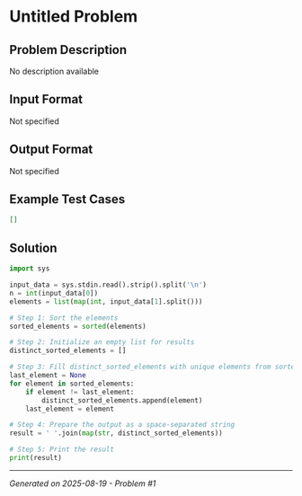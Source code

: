 # Untitled Problem

## Problem Description
No description available

## Input Format
Not specified

## Output Format
Not specified

## Example Test Cases
```json
[]
```

## Solution
```python
import sys

input_data = sys.stdin.read().strip().split('\n')
n = int(input_data[0])
elements = list(map(int, input_data[1].split()))

# Step 1: Sort the elements
sorted_elements = sorted(elements)

# Step 2: Initialize an empty list for results
distinct_sorted_elements = []

# Step 3: Fill distinct_sorted_elements with unique elements from sorted_elements
last_element = None
for element in sorted_elements:
    if element != last_element:
        distinct_sorted_elements.append(element)
    last_element = element

# Step 4: Prepare the output as a space-separated string
result = ' '.join(map(str, distinct_sorted_elements))

# Step 5: Print the result
print(result)
```

---
*Generated on 2025-08-19 - Problem #1*